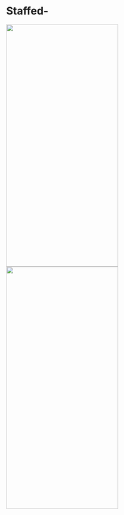 # Staffed-

<img src="https://user-images.githubusercontent.com/12699008/99919137-92649700-2ce9-11eb-9aa9-dd1a8c45fdc5.png" width="300" height="648" />
<img src="https://user-images.githubusercontent.com/12699008/99919138-92fd2d80-2ce9-11eb-94e2-b30e6b8c3999.png" width="300" height="648" />

